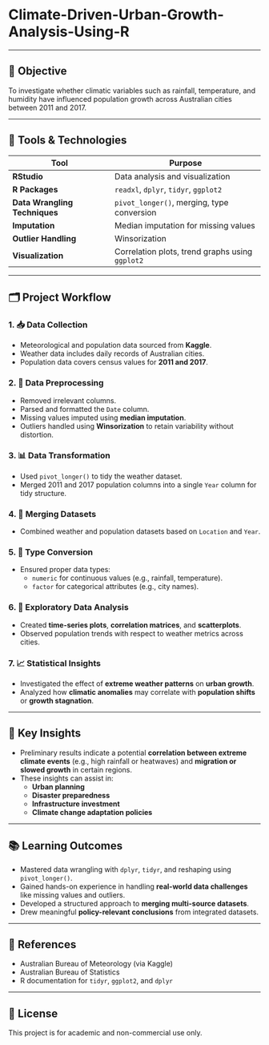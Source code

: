 # Climate-Driven-Urban-Growth-Analysis-Using-R

---

## 🎯 Objective

To investigate whether climatic variables such as rainfall, temperature, and humidity have influenced population growth across Australian cities between 2011 and 2017.

---

## 🧰 Tools & Technologies

| Tool | Purpose |
|------|---------|
| **RStudio** | Data analysis and visualization |
| **R Packages** | `readxl`, `dplyr`, `tidyr`, `ggplot2` |
| **Data Wrangling Techniques** | `pivot_longer()`, merging, type conversion |
| **Imputation** | Median imputation for missing values |
| **Outlier Handling** | Winsorization |
| **Visualization** | Correlation plots, trend graphs using `ggplot2` |

---

## 🗂️ Project Workflow

### 1. 📥 Data Collection
- Meteorological and population data sourced from **Kaggle**.
- Weather data includes daily records of Australian cities.
- Population data covers census values for **2011 and 2017**.

### 2. 🧹 Data Preprocessing
- Removed irrelevant columns.
- Parsed and formatted the `Date` column.
- Missing values imputed using **median imputation**.
- Outliers handled using **Winsorization** to retain variability without distortion.

### 3. 📊 Data Transformation
- Used `pivot_longer()` to tidy the weather dataset.
- Merged 2011 and 2017 population columns into a single `Year` column for tidy structure.

### 4. 🔗 Merging Datasets
- Combined weather and population datasets based on `Location` and `Year`.

### 5. 🔄 Type Conversion
- Ensured proper data types:  
  - `numeric` for continuous values (e.g., rainfall, temperature).  
  - `factor` for categorical attributes (e.g., city names).

### 6. 🔎 Exploratory Data Analysis
- Created **time-series plots**, **correlation matrices**, and **scatterplots**.
- Observed population trends with respect to weather metrics across cities.

### 7. 📈 Statistical Insights
- Investigated the effect of **extreme weather patterns** on **urban growth**.
- Analyzed how **climatic anomalies** may correlate with **population shifts** or **growth stagnation**.

---

## 📌 Key Insights

- Preliminary results indicate a potential **correlation between extreme climate events** (e.g., high rainfall or heatwaves) and **migration or slowed growth** in certain regions.
- These insights can assist in:
  - **Urban planning**
  - **Disaster preparedness**
  - **Infrastructure investment**
  - **Climate change adaptation policies**

---

## 📚 Learning Outcomes

- Mastered data wrangling with `dplyr`, `tidyr`, and reshaping using `pivot_longer()`.
- Gained hands-on experience in handling **real-world data challenges** like missing values and outliers.
- Developed a structured approach to **merging multi-source datasets**.
- Drew meaningful **policy-relevant conclusions** from integrated datasets.

---

## 📖 References

- Australian Bureau of Meteorology (via Kaggle)
- Australian Bureau of Statistics
- R documentation for `tidyr`, `ggplot2`, and `dplyr`

---

## 📝 License

This project is for academic and non-commercial use only.
